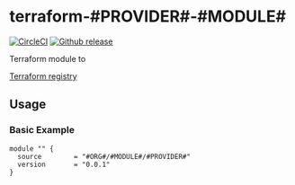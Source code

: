 # terraform-#PROVIDER#-#MODULE#

[![CircleCI](https://circleci.com/gh/#ORG#/terraform-#PROVIDER#-#MODULE#.svg?style=svg)](https://circleci.com/gh/#ORG#/terraform-#PROVIDER#-#MODULE#)
[![Github release](https://img.shields.io/github/release/#ORG#/terraform-#PROVIDER#-#MODULE#.svg)](https://github.com/#ORG#/terraform-#PROVIDER#-#MODULE#/releases)

Terraform module to

[Terraform registry](https://registry.terraform.io/modules/#ORG#/#MODULE#/#PROVIDER#)

## Usage

### Basic Example

```hcl
module "" {
  source        = "#ORG#/#MODULE#/#PROVIDER#"
  version       = "0.0.1"
}
```
